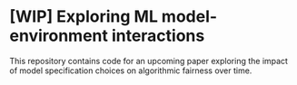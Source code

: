 # [WIP] Exploring ML model-environment interactions

This repository contains code for an upcoming paper exploring the impact of
model specification choices on algorithmic fairness over time.